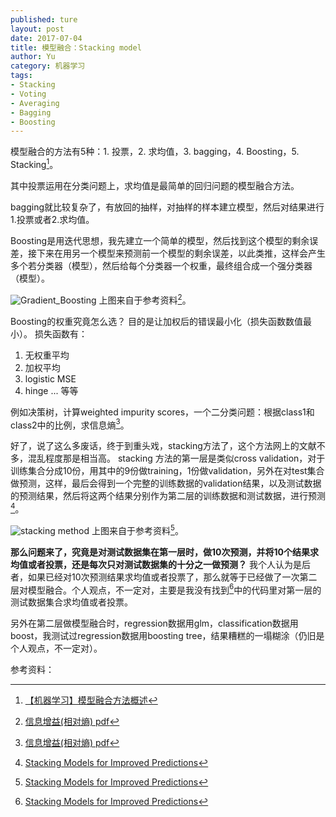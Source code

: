 ```yaml
---
published: ture
layout: post
date: 2017-07-04
title: 模型融合：Stacking model
author: Yu
category: 机器学习
tags:
- Stacking
- Voting
- Averaging
- Bagging
- Boosting
---
```

<!--xzcat TTP-001_S1_L003.raw.annovar.hg19_multianno.vcf.xz | vcftools  --vcf - --min-meanDP 10  --recode --stdout --recode-INFO-all > test.vcf -->
<!--
vcftools --gzvcf TTP-001_S1_L003.raw.vcf.gz --bed ../../in/SeqCapEZ_Exome_v3.0_Design_Annotation_files/SeqCap_EZ_Exome_v3_hg19_primary_targets.bed --out output_prefix --recode --keep-INFO-all
-->

模型融合的方法有5种：1. 投票，2. 求均值，3. bagging，4. Boosting，5. Stacking[^1]。

其中投票运用在分类问题上，求均值是最简单的回归问题的模型融合方法。

bagging就比较复杂了，有放回的抽样，对抽样的样本建立模型，然后对结果进行1.投票或者2.求均值。

Boosting是用迭代思想，我先建立一个简单的模型，然后找到这个模型的剩余误差，接下来在用另一个模型来预测前一个模型的剩余误差，以此类推，这样会产生多个若分类器（模型），然后给每个分类器一个权重，最终组合成一个强分类器（模型）。

![Gradient_Boosting](http://i.imgur.com/puZ8S3h.png)
上图来自于参考资料[^2]。

Boosting的权重究竟怎么选？
目的是让加权后的错误最小化（损失函数数值最小）。
损失函数有：
1. 无权重平均
2. 加权平均
3. logistic MSE
4. hinge
... 等等

例如决策树，计算weighted impurity scores，一个二分类问题：根据class1和class2中的比例，求信息熵[^2]。


好了，说了这么多废话，终于到重头戏，stacking方法了，这个方法网上的文献不多，混乱程度那是相当高。
stacking 方法的第一层是类似cross validation，对于训练集合分成10份，用其中的9份做training，1份做validation，另外在对test集合做预测，这样，最后会得到一个完整的训练数据的validation结果，以及测试数据的预测结果，然后将这两个结果分别作为第二层的训练数据和测试数据，进行预测[^3]。

![stacking method](http://i.imgur.com/akHjfc3.png "Stacking Models for Improved Predictions")
上图来自于参考资料[^3]。

**那么问题来了，究竟是对测试数据集在第一层时，做10次预测，并将10个结果求均值或者投票，还是每次只对测试数据集的十分之一做预测？**
我个人认为是后者，如果已经对10次预测结果求均值或者投票了，那么就等于已经做了一次第二层对模型融合。个人观点，不一定对，主要是我没有找到[^3]中的代码里对第一层的测试数据集合求均值或者投票。

另外在第二层做模型融合时，regression数据用glm，classification数据用boost，我测试过regression数据用boosting tree，结果糟糕的一塌糊涂（仍旧是个人观点，不一定对）。



参考资料：

[^1]: [【机器学习】模型融合方法概述](https://zhuanlan.zhihu.com/p/25836678)
[^2]: [信息增益(相对熵) pdf](https://courses.cs.washington.edu/courses/cse455/10au/notes/InfoGain.pdf)
[^3]: [Stacking Models for Improved Predictions](http://www.kdnuggets.com/2017/02/stacking-models-imropved-predictions.html)
